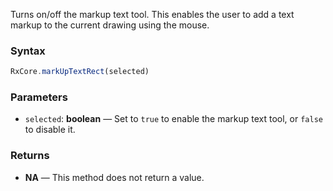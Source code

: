 Turns on/off the markup text tool. This enables the user to add a text markup to the current drawing using the mouse.

### Syntax

```typescript
RxCore.markUpTextRect(selected)
```

### Parameters

- `selected`: **boolean** — Set to `true` to enable the markup text tool, or `false` to disable it.

### Returns

- **NA** — This method does not return a value.